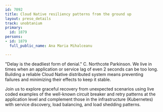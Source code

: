 ```yaml
---
id: 7092
title: Cloud Native resiliency patterns from the ground up
layout: preso_details
track: unobtanium
primary:
  id: 1879
persons:
- id: 1879
  full_public_name: Ana Maria Mihalceanu

---
```

"Delay is the deadliest form of denial." C. Northcote Parkinson. We live in times when an application or service lag of even 2 seconds can be too long. Building a reliable Cloud Native distributed system means preventing failures and minimizing their effects to keep it stable. 

Join us to explore graceful recovery from unexpected scenarios using live coded examples of the well-known circuit breaker and retry patterns at the application level and complement those in the infrastructure (Kubernetes) with service discovery, load balancing, and load shedding patterns.